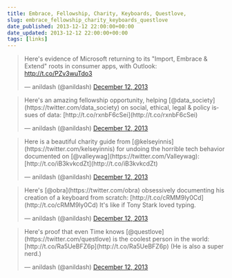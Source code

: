 ```yaml
---
title: Embrace, Fellowship, Charity, Keyboards, Questlove,
slug: embrace_fellowship_charity_keyboards_questlove
date_published: 2013-12-12 22:00:00+00:00
date_updated: 2013-12-12 22:00:00+00:00
tags: [links]
---
```

<blockquote class="twitter-tweet" data-dnt="true" data-theme="dark"><p lang="en" dir="ltr">Here&#39;s evidence of Microsoft returning to its &quot;Import, Embrace &amp; Extend&quot; roots in consumer apps, with Outlook: <a href="http://t.co/PZv3wuTdo3">http://t.co/PZv3wuTdo3</a></p>&mdash; anildash (@anildash) <a href="https://twitter.com/anildash/status/411254166959321088?ref_src=twsrc%5Etfw">December 12, 2013</a></blockquote> <script async src="https://platform.twitter.com/widgets.js" charset="utf-8"></script>

<blockquote class="twitter-tweet" data-dnt="true" data-theme="dark"><p lang="en" dir="ltr">Here's an amazing fellowship opportunity, helping [@data_society](https://twitter.com/data_society) on social, ethical, legal & policy issues of data: [http://t.co/rxnbF6cSei](http://t.co/rxnbF6cSei)</p>&mdash; anildash (@anildash) <a href="(https://twitter.com/anildash/statuses/411254166976073731">December 12, 2013</a></blockquote>

<blockquote class="twitter-tweet" data-dnt="true" data-theme="dark"><p lang="en" dir="ltr">Here is a beautiful charity guide from [@kelseyinnis](https://twitter.com/kelseyinnis) for undoing the horrible tech behavior documented on [@valleywag](https://twitter.com/Valleywag): [http://t.co/iB3kvkcdZt](http://t.co/iB3kvkcdZt)</p>&mdash; anildash (@anildash) <a href="https://twitter.com/anildash/statuses/411254170457354241">December 12, 2013</a></blockquote>

<blockquote class="twitter-tweet" data-dnt="true" data-theme="dark"><p lang="en" dir="ltr">Here's [@obra](https://twitter.com/obra) obsessively documenting his creation of a keyboard from scratch: [http://t.co/cRMM9ly0Cd](http://t.co/cRMM9ly0Cd) It's like if Tony Stark loved typing.</p>&mdash; anildash (@anildash) <a href="https://twitter.com/anildash/statuses/411254200413077504">December 12, 2013</a></blockquote>

<blockquote class="twitter-tweet" data-dnt="true" data-theme="dark"><p lang="en" dir="ltr">Here's proof that even Time knows [@questlove](https://twitter.com/questlove) is the coolest person in the world: [http://t.co/Ra5UeBFZ6p](http://t.co/Ra5UeBFZ6p) (He is also a super nerd.)</p>&mdash; anildash (@anildash) <a href="https://twitter.com/anildash/statuses/411254204540280832">December 12, 2013</a></blockquote>

